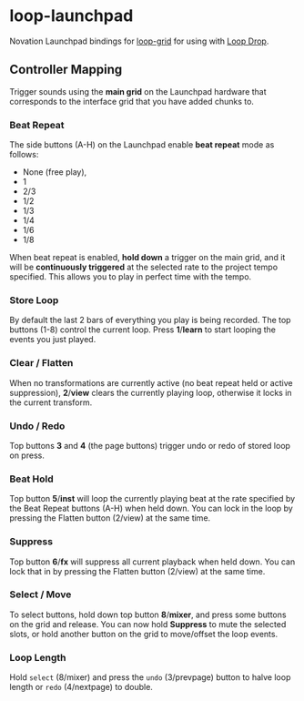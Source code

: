 loop-launchpad
===

Novation Launchpad bindings for [loop-grid](https://github.com/mmckegg/loop-grid) for using with [Loop Drop](http://loopjs.com).

## Controller Mapping

Trigger sounds using the **main grid** on the Launchpad hardware that corresponds to the interface grid that you have added chunks to.

### Beat Repeat

The side buttons (A-H) on the Launchpad enable **beat repeat** mode as follows:
  
  - None (free play), 
  - 1
  - 2/3
  - 1/2
  - 1/3
  - 1/4
  - 1/6
  - 1/8

When beat repeat is enabled, **hold down** a trigger on the main grid, and it will be **continuously triggered** at the selected rate to the project tempo specified. This allows you to play in perfect time with the tempo.

### Store Loop

By default the last 2 bars of everything you play is being recorded. The top buttons (1-8) control the current loop. Press **1**/**learn** to start looping the events you just played.

### Clear / Flatten

When no transformations are currently active (no beat repeat held or active suppression), **2**/**view** clears the currently playing loop, otherwise it locks in the current transform.

### Undo / Redo

Top buttons **3** and **4** (the page buttons) trigger undo or redo of stored loop on press.

### Beat Hold

Top button **5**/**inst** will loop the currently playing beat at the rate specified by the Beat Repeat buttons (A-H) when held down. You can lock in the loop by pressing the Flatten button (2/view) at the same time.

### Suppress

Top button **6**/**fx** will suppress all current playback when held down. You can lock that in by pressing the Flatten button (2/view) at the same time.

### Select / Move

To select buttons, hold down top button **8**/**mixer**, and press some buttons on the grid and release. You can now hold **Suppress** to mute the selected slots, or hold another button on the grid to move/offset the loop events. 

### Loop Length

Hold `select` (8/mixer) and press the `undo` (3/prevpage) button to halve loop length or `redo` (4/nextpage) to double.